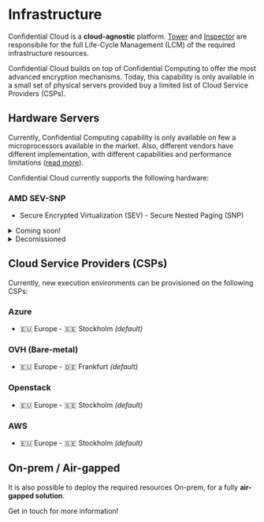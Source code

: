 # Infrastructure

Confidential Cloud is a **cloud-agnostic** platform. [Tower](architecture.md#tower) and [Inspector](architecture.md#inspector) are responsibile for the full Life-Cycle Management (LCM) of the required infrastructure resources.

Confidential Cloud builds on top of Confidential Computing to offer the most advanced encryption mechanisms. Today, this capability is only available in a small set of physical servers provided buy a limited list of Cloud Service Providers (CSPs).

## Hardware Servers

Currently, Confidential Computing capability is only available on few a microprocessors available in the market.
Also, different vendors have different implementation, with different capabilities and performance limitations ([read more](https://www.canarybit.eu/comparing-confidential-computing-platforms/)).

Confidential Cloud currently supports the following hardware:

### AMD SEV-SNP

- Secure Encrypted Virtualization (SEV) - Secure Nested Paging (SNP)

<details closed>
<summary>Coming soon!</summary>
<br>ARM Confidential Compute Architecture (CCA).
<br>&nbsp;
<br>IBM Protected Execution Facility (PEF).
<br>&nbsp;
<br>Intel® Trust Domain Extensions (TDX).
<br>&nbsp;
</details>

<details closed>
<summary>Decomissioned</summary>
<br>Intel® Software Guard Extension (SGX)
<br>&nbsp;
</details>

## Cloud Service Providers (CSPs)

Currently, new execution environments can be provisioned on the following CSPs:

### Azure

- 🇪🇺 Europe - 🇸🇪 Stockholm _(default)_

### OVH (Bare-metal)

- 🇪🇺 Europe - 🇩🇪 Frankfurt _(default)_

### Openstack

- 🇪🇺 Europe - 🇸🇪 Stockholm _(default)_

### AWS

- 🇪🇺 Europe - 🇸🇪 Stockholm _(default)_

## On-prem / Air-gapped

It is also possible to deploy the required resources On-prem, for a fully **air-gapped solution**.

Get in touch for more information!
